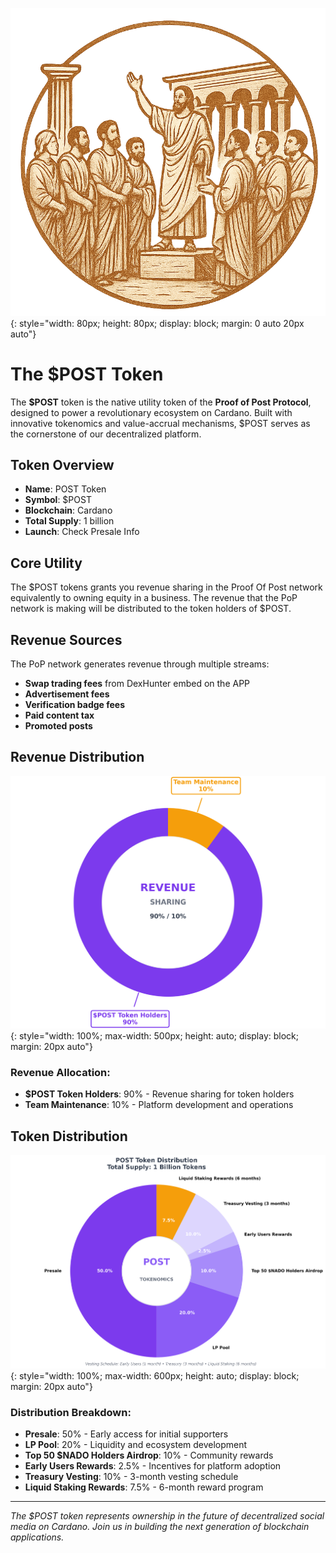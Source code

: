 ![POST Token Logo](../images/post-token-logo.png){: style="width: 80px; height: 80px; display: block; margin: 0 auto 20px auto"}

# The $POST Token

The **$POST** token is the native utility token of the **Proof of Post Protocol**, designed to power a revolutionary ecosystem on Cardano. Built with innovative tokenomics and value-accrual mechanisms, $POST serves as the cornerstone of our decentralized platform.

## Token Overview

- **Name**: POST Token  
- **Symbol**: $POST
- **Blockchain**: Cardano
- **Total Supply**: 1 billion
- **Launch**: Check Presale Info

## Core Utility

The $POST tokens grants you revenue sharing in the Proof Of Post network equivalently to owning equity in a business. The revenue that the PoP network is making will be distributed to the token holders of $POST.

## Revenue Sources

The PoP network generates revenue through multiple streams:

- **Swap trading fees** from DexHunter embed on the APP
- **Advertisement fees** 
- **Verification badge fees**
- **Paid content tax**
- **Promoted posts**

## Revenue Distribution

![PoP Revenue Distribution](../images/post-revenue-distribution.png){: style="width: 100%; max-width: 500px; height: auto; display: block; margin: 20px auto"}

### Revenue Allocation:
- **$POST Token Holders**: 90% - Revenue sharing for token holders
- **Team Maintenance**: 10% - Platform development and operations

## Token Distribution

![POST Token Distribution](../images/post-tokenomics-distribution.png){: style="width: 100%; max-width: 600px; height: auto; display: block; margin: 20px auto"}

### Distribution Breakdown:
- **Presale**: 50% - Early access for initial supporters
- **LP Pool**: 20% - Liquidity and ecosystem development  
- **Top 50 $NADO Holders Airdrop**: 10% - Community rewards
- **Early Users Rewards**: 2.5% - Incentives for platform adoption
- **Treasury Vesting**: 10% - 3-month vesting schedule
- **Liquid Staking Rewards**: 7.5% - 6-month reward program

---

*The $POST token represents ownership in the future of decentralized social media on Cardano. Join us in building the next generation of blockchain applications.*

